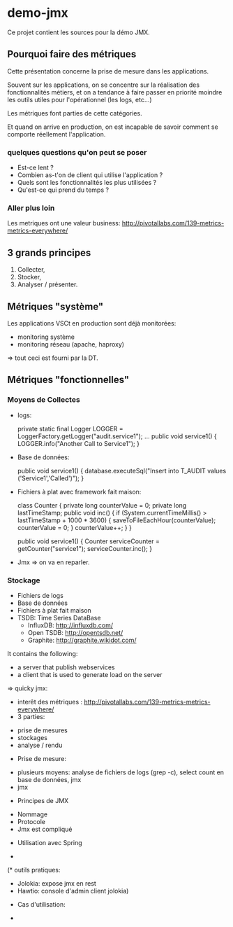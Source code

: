 # demo-jmx #

Ce projet contient les sources pour la démo JMX.

## Pourquoi faire des métriques ##

Cette présentation concerne la prise de mesure dans les applications.

Souvent sur les applications, on se concentre sur la réalisation des fonctionnalités métiers, et on a tendance à faire
passer en priorité moindre les outils utiles pour l'opérationnel (les logs, etc...)

Les métriques font parties de cette catégories.

Et quand on arrive en production, on est incapable de savoir comment se comporte réellement l'application.

### quelques questions qu'on peut se poser ###

* Est-ce lent ?
* Combien as-t'on de client qui utilise l'application ?
* Quels sont les fonctionnalités les plus utilisées ?
* Qu'est-ce qui prend du temps ?

### Aller plus loin ###

Les metriques ont une valeur business: http://pivotallabs.com/139-metrics-metrics-everywhere/

## 3 grands principes ##

1. Collecter,
2. Stocker,
3. Analyser / présenter.

## Métriques "système" ##

Les applications VSCt en production sont déjà monitorées:
* monitoring système
* monitoring réseau (apache, haproxy)

=> tout ceci est fourni par la DT.

## Métriques "fonctionnelles" ##

### Moyens de Collectes ###

* logs:

    private static final Logger LOGGER = LoggerFactory.getLogger("audit.service1");
    ...
    public void service1() {
        LOGGER.info("Another Call to Service1");
    }

* Base de données:

    public void service1() {
        database.executeSql("Insert into T_AUDIT values ('Service1','Called')");
    }

* Fichiers à plat avec framework fait maison:

    class Counter {
       private long counterValue = 0;
       private long lastTimeStamp;
       public void inc() {
          if (System.currentTimeMillis() > lastTimeStamp + 1000 * 3600) {
             saveToFileEachHour(counterValue);
             counterValue = 0;
          }
          counterValue++;
       }
    }

    public void service1() {
       Counter serviceCounter = getCounter("service1");
       serviceCounter.inc();
    }

* Jmx => on va en reparler.

### Stockage ###

* Fichiers de logs
* Base de données
* Fichiers à plat fait maison
* TSDB: Time Series DataBase
    * InfluxDB: http://influxdb.com/
    * Open TSDB: http://opentsdb.net/
    * Graphite: http://graphite.wikidot.com/






It contains the following:
* a server that publish webservices
* a client that is used to generate load on the server

=> quicky jmx:
* interêt des métriques : http://pivotallabs.com/139-metrics-metrics-everywhere/
* 3 parties:
- prise de mesures
- stockages
- analyse / rendu
* Prise de mesure:
- plusieurs moyens: analyse de fichiers de logs (grep -c), select count en base de données, jmx
- jmx
* Principes de JMX
- Nommage
- Protocole
- Jmx est compliqué
* Utilisation avec Spring
-
(* outils pratiques:
- Jolokia: expose jmx en rest
- Hawtio: console d'admin client jolokia)
* Cas d'utilisation:
-